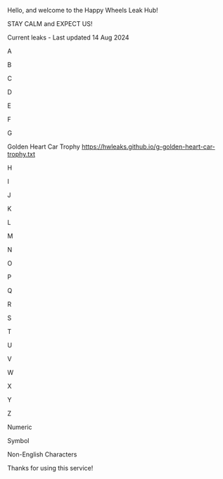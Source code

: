 Hello, and welcome to the Happy Wheels Leak Hub!

STAY CALM and EXPECT US!

Current leaks - Last updated 14 Aug 2024

A

B

C

D

E

F

G

Golden Heart Car Trophy https://hwleaks.github.io/g-golden-heart-car-trophy.txt

H

I

J

K

L

M

N

O

P

Q

R

S

T

U

V

W

X

Y

Z

Numeric

Symbol

Non-English Characters

Thanks for using this service!
